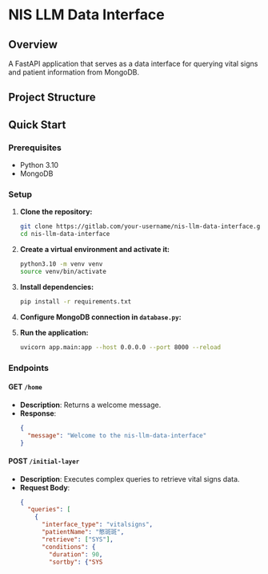 # NIS LLM Data Interface

## Overview
A FastAPI application that serves as a data interface for querying vital signs and patient information from MongoDB.

## Project Structure


## Quick Start

### Prerequisites
- Python 3.10
- MongoDB

### Setup

1. **Clone the repository:**
    ```bash
    git clone https://gitlab.com/your-username/nis-llm-data-interface.git
    cd nis-llm-data-interface
    ```

2. **Create a virtual environment and activate it:**
    ```bash
    python3.10 -m venv venv
    source venv/bin/activate
    ```

3. **Install dependencies:**
    ```bash
    pip install -r requirements.txt
    ```

4. **Configure MongoDB connection in `database.py`:**

5. **Run the application:**
    ```bash
    uvicorn app.main:app --host 0.0.0.0 --port 8000 --reload
    ```

### Endpoints

#### GET `/home`
- **Description**: Returns a welcome message.
- **Response**:
    ```json
    {
      "message": "Welcome to the nis-llm-data-interface"
    }
    ```

#### POST `/initial-layer`
- **Description**: Executes complex queries to retrieve vital signs data.
- **Request Body**:
    ```json
    {
      "queries": [
        {
          "interface_type": "vitalsigns",
          "patientName": "憨斑斑",
          "retrieve": ["SYS"],
          "conditions": {
            "duration": 90,
            "sortby": {"SYS
